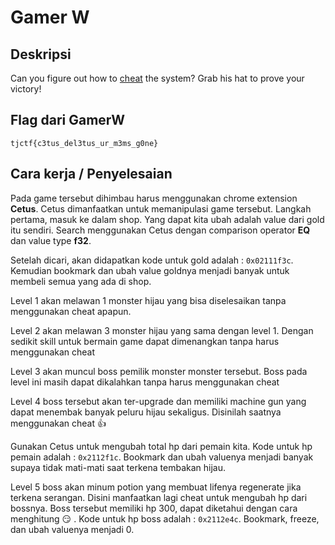 
# Gamer W 
## Deskripsi

Can you figure out how to [cheat](https://gamer_w.tjctf.org/) the system? Grab his hat to prove your victory!

## Flag dari GamerW

```
tjctf{c3tus_del3tus_ur_m3ms_g0ne}
```

## Cara kerja / Penyelesaian

Pada game tersebut dihimbau harus menggunakan chrome extension **Cetus**. Cetus dimanfaatkan untuk memanipulasi game tersebut. 
Langkah pertama, masuk ke dalam shop. Yang dapat kita ubah adalah value dari gold itu sendiri. Search menggunakan Cetus dengan comparison operator **EQ** dan value type **f32**. 



Setelah dicari, akan didapatkan kode untuk gold adalah : `0x02111f3c`. Kemudian bookmark dan ubah value goldnya menjadi banyak untuk membeli semua yang ada di shop.  
 
Level 1 akan melawan 1 monster hijau yang bisa diselesaikan tanpa menggunakan cheat apapun.



Level 2 akan melawan 3 monster hijau yang sama dengan level 1. Dengan sedikit skill untuk bermain game dapat dimenangkan tanpa harus menggunakan cheat



Level 3 akan muncul boss pemilik monster monster tersebut. Boss pada level ini masih dapat dikalahkan tanpa harus menggunakan cheat



Level 4 boss tersebut akan ter-upgrade dan memiliki machine gun yang dapat menembak banyak peluru hijau sekaligus. Disinilah saatnya menggunakan cheat :thumbsup:



Gunakan Cetus untuk mengubah total hp dari pemain kita. Kode untuk hp pemain adalah : `0x2112f1c`. Bookmark dan ubah valuenya menjadi banyak supaya tidak mati-mati saat terkena tembakan hijau.

Level 5 boss akan minum potion yang membuat lifenya regenerate jika terkena serangan. Disini manfaatkan lagi cheat untuk mengubah hp dari bossnya. Boss tersebut memiliki hp 300, dapat diketahui dengan cara menghitung :smirk: . Kode untuk hp boss adalah : `0x2112e4c`. Bookmark, freeze, dan ubah valuenya menjadi 0. 